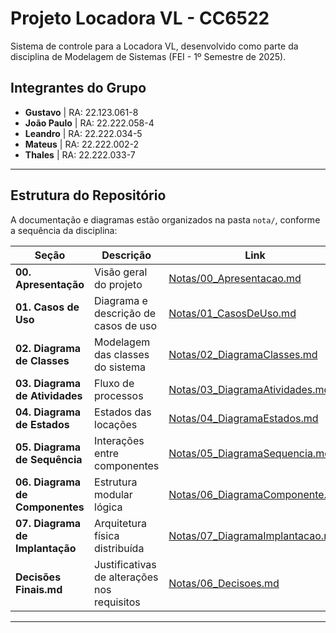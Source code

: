 # Projeto Locadora VL - CC6522

Sistema de controle para a Locadora VL, desenvolvido como parte da disciplina de Modelagem de Sistemas (FEI - 1º Semestre de 2025).

## Integrantes do Grupo

- **Gustavo** | RA: 22.123.061-8
- **João Paulo** | RA: 22.222.058-4
- **Leandro** | RA: 22.222.034-5
- **Mateus** | RA: 22.222.002-2
- **Thales** | RA: 22.222.033-7

---

## Estrutura do Repositório

A documentação e diagramas estão organizados na pasta `nota/`, conforme a sequência da disciplina:

| Seção                          | Descrição                                   | Link                                                             |
| ------------------------------ | ------------------------------------------- | ---------------------------------------------------------------- |
| **00. Apresentação**           | Visão geral do projeto                      | [Notas/00_Apresentacao.md](Notas/00_Apresentacao.md)             |
| **01. Casos de Uso**           | Diagrama e descrição de casos de uso        | [Notas/01_CasosDeUso.md](Notas/01_CasosDeUso.md)                 |
| **02. Diagrama de Classes**    | Modelagem das classes do sistema            | [Notas/02_DiagramaClasses.md](Notas/02_DiagramaClasses.md)       |
| **03. Diagrama de Atividades** | Fluxo de processos                          | [Notas/03_DiagramaAtividades.md](Notas/03_DiagramaAtividades.md) |
| **04. Diagrama de Estados**    | Estados das locações                        | [Notas/04_DiagramaEstados.md](Notas/04_DiagramaEstados.md)       |
| **05. Diagrama de Sequência**  | Interações entre componentes                | [Notas/05_DiagramaSequencia.md](Notas/05_DiagramaSequencia.md)   |
| **06. Diagrama de Componentes**  | Estrutura modular lógica                | [Notas/06_DiagramaComponente.md](Notas/06_DiagramaComponente.md)   |
| **07. Diagrama de Implantação**  | Arquitetura física distribuída                | [Notas/07_DiagramaImplantacao.md](Notas/07_DiagramaImplantacao.md)   |
| **Decisões Finais.md**         | Justificativas de alterações nos requisitos | [Notas/06_Decisoes.md](Notas/06_Decisoes.md)                     |

---
